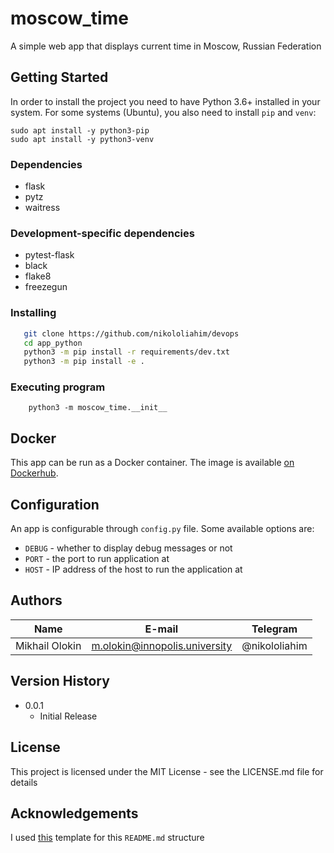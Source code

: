 # moscow_time

A simple web app that displays current time in Moscow, Russian Federation

## Getting Started

In order to install the project you need to have Python 3.6+ installed in your system. For some systems (Ubuntu), you
also need to install `pip` and `venv`:

```
sudo apt install -y python3-pip
sudo apt install -y python3-venv
```

### Dependencies

* flask
* pytz
* waitress

### Development-specific dependencies

* pytest-flask
* black
* flake8
* freezegun

### Installing

```bash
   git clone https://github.com/nikololiahim/devops
   cd app_python
   python3 -m pip install -r requirements/dev.txt
   python3 -m pip install -e .
```

### Executing program

```
    python3 -m moscow_time.__init__
```

## Docker

This app can be run as a Docker container. The image is
available [on Dockerhub](https://hub.docker.com/r/nikololiahim/moscow_time).

## Configuration

An app is configurable through `config.py` file. Some available options are:

* `DEBUG` - whether to display debug messages or not
* `PORT` - the port to run application at
* `HOST` - IP address of the host to run the application at

## Authors

| Name           | E-mail                        | Telegram        |
|----------------|-------------------------------|---------------|
| Mikhail Olokin | m.olokin@innopolis.university | @nikololiahim |

## Version History

* 0.0.1
    * Initial Release

## License

This project is licensed under the MIT License - see the LICENSE.md file for details

## Acknowledgements

I used [this](https://gist.github.com/DomPizzie/7a5ff55ffa9081f2de27c315f5018afc) template for this `README.md`
structure
